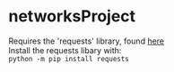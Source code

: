 ﻿# networksProject
Requires the 'requests' library, found [here](https://docs.python-requests.org/en/latest/)   
Install the requests libary with:  
```python -m pip install requests```
